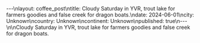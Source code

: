 ---\nlayout: coffee_post\ntitle: Cloudy Saturday in YVR, trout lake for farmers goodies and false creek for dragon boats.\ndate: 2024-06-01\ncity: Unknown\ncountry: Unknown\ncontinent: Unknown\npublished: true\n---\n\nCloudy Saturday in YVR, trout lake for farmers goodies and false creek for dragon boats.